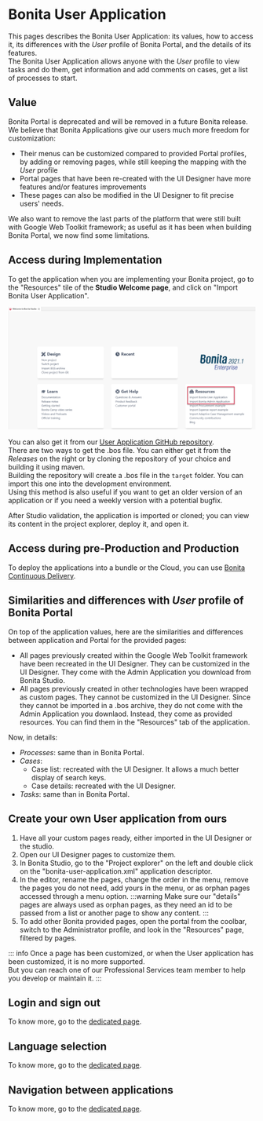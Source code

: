 # Bonita User Application

This pages describes the Bonita User Application: its values, how to access it, its differences with the _User_ profile of Bonita Portal, and the details of its features.   
The Bonita User Application allows anyone with the _User_ profile to view tasks and do them, get information and add comments on cases, get a list of processes to start.

## Value
Bonita Portal is deprecated and will be removed in a future Bonita release.  
We believe that Bonita Applications give our users much more freedom for customization:
  * Their menus can be customized compared to provided Portal profiles, by adding or removing pages, while still keeping the mapping with the _User_ profile
  * Portal pages that have been re-created with the UI Designer have more features and/or features improvements  
  * These pages can also be modified in the UI Designer to fit precise users' needs.
  
We also want to remove the last parts of the platform that were still built with Google Web Toolkit framework; as useful as it has been when building Bonita Portal, we now find some limitations.  

## Access during Implementation
To get the application when you are implementing your Bonita project, go to the "Resources" tile of the **Studio Welcome page**, and click on "Import Bonita User Application".

![Get application from Studio](images/UI2021.1/studio-get-application.png)

You can also get it from our [User Application GitHub repository](https://github.com/bonitasoft/bonita-user-application/).  
There are two ways to get the .bos file. You can either get it from the *Releases* on the right or by cloning the repository of your choice and building it using maven.  
Building the repository will create a .bos file in the ```target``` folder. You can import this one into the development environment.
<br>Using this method is also useful if you want to get an older version of an application or if you need a weekly version with a potential bugfix.  

After Studio validation, the application is imported or cloned; you can view its content in the project explorer, deploy it, and open it.

## Access during pre-Production and Production
To deploy the applications into a bundle or the Cloud, you can use [Bonita Continuous Delivery](https://documentation.bonitasoft.com/bcd//_manage_living_application).   

## Similarities and differences with _User_ profile of Bonita Portal
On top of the application values, here are the similarities and differences between application and Portal for the provided pages:
  * All pages previously created within the Google Web Toolkit framework have been recreated in the UI Designer. They can be customized in the UI Designer. They come with the Admin Application you download from Bonita Studio.
  * All pages previously created in other technologies have been wrapped as custom pages. They cannot be customized in the UI Designer. Since they cannot be imported in a .bos archive, they do not come with the Admin Application you downlaod. Instead, they come as provided resources. You can find them in the "Resources" tab of the application.

Now, in details: 
  * _Processes_: same than in Bonita Portal.
  * _Cases_: 
    * Case list: recreated with the UI Designer. It allows a much better display of search keys.
    * Case details: recreated with the UI Designer.
  * _Tasks_: same than in Bonita Portal.
  
## Create your own User application from ours
1. Have all your custom pages ready, either imported in the UI Designer or the studio.
1. Open our UI Designer pages to customize them.
1. In Bonita Studio, go to the "Project explorer" on the left and double click on the "bonita-user-application.xml" application descriptor.
1. In the editor, rename the pages, change the order in the menu, remove the pages you do not need, add yours in the menu, or as orphan pages accessed through a menu option.
:::warning
Make sure our "details" pages are always used as orphan pages, as they need an id to be passed from a list or another page to show any content.
:::
1. To add other Bonita provided pages, open the portal from the coolbar, switch to the Administrator profile, and look in the "Resources" page, filtered by pages.

::: info
Once a page has been customized, or when the User application has been customized, it is no more supported.  
But you can reach one of our Professional Services team member to help you develop or maintain it.
:::  

## Login and sign out
To know more, go to the [dedicated page](log-in-and-log-out.md).
  
## Language selection
To know more, go to the [dedicated page](languages.md).

## Navigation between applications
To know more, go to the [dedicated page](navigation.md).

